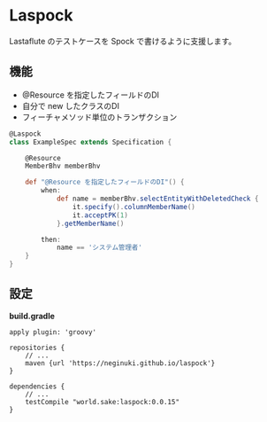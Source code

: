 Laspock
=========

Lastaflute のテストケースを Spock で書けるように支援します。

## 機能

- @Resource を指定したフィールドのDI
- 自分で new したクラスのDI
- フィーチャメソッド単位のトランザクション

```groovy
@Laspock
class ExampleSpec extends Specification {

    @Resource
    MemberBhv memberBhv

    def "@Resource を指定したフィールドのDI"() {
        when:
            def name = memberBhv.selectEntityWithDeletedCheck {
                it.specify().columnMemberName()
                it.acceptPK(1)
            }.getMemberName()

        then:
            name == 'システム管理者'
    }
}
```

## 設定

**build.gradle**
```
apply plugin: 'groovy'

repositories {
    // ...
    maven {url 'https://neginuki.github.io/laspock'}
}

dependencies {
    // ...
    testCompile "world.sake:laspock:0.0.15"
}
```

